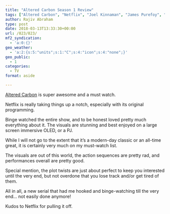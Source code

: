 ```yaml
---
title: "Altered Carbon Season 1 Review"
tags: ["Altered Carbon", "Netflix", "Joel Kinnaman", "James Purefoy", "Martha Higareda", "Dichen Lachman"]
author: Rajiv Abraham
type: post
date: 2018-03-13T13:33:30+00:00
url: /823/823/
mf2_syndication:
  - 'a:0:{}'
geo_weather:
  - 'a:2:{s:5:"units";s:1:"C";s:4:"icon";s:4:"none";}'
geo_public:
  - 1
categories:
  - TV
format: aside

---
```

<p style="text-align: left;">
  <a href="https://www.imdb.com/title/tt2261227/" target="_blank" rel="noopener">Altered Carbon</a> is super awesome and a must watch.
</p>

<p style="text-align: left;">
  Netflix is really taking things up a notch, especially with its original programming.
</p>

<p style="text-align: left;">
  Binge watched the entire show, and to be honest loved pretty much everything about it. The visuals are stunning and best enjoyed on a large screen immersive OLED, or a PJ.
</p>

<p style="text-align: left;">
  While I will not go to the extent that it&#8217;s a modern-day classic or an all-time great, it is certainly very much on my must-watch list.
</p>

<p style="text-align: left;">
  The visuals are out of this world, the action sequences are pretty rad, and performances overall are pretty good.
</p>

<p style="text-align: left;">
  Special mention, the plot twists are just about perfect to keep you interested until the very end, but not overdone that you lose track and/or get tired of them.
</p>

<p style="text-align: left;">
  All in all, a new serial that had me hooked and binge-watching till the very end… not easily done anymore!
</p>

<p style="text-align: left;">
  Kudos to Netflix for pulling it off.
</p>